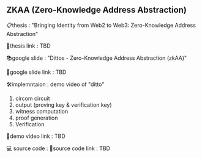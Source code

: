 ## ZKAA (Zero-Knowledge Address Abstraction)

📋thesis : "Bringing Identity from Web2 to Web3: Zero-Knowledge Address Abstraction"

🔗thesis link : TBD

📚google slide : "Dittos - Zero-Knowledge Address Abstraction (zkAA)"

🔗google slide link : TBD

🛠️implemntaion : demo video of "ditto"

1. circom circuit
2. output (proving key & verification key)
3. witness computation
4. proof generation
5. Verification

🔗demo video link : TBD

💻 source code : 
🔗source code link : TBD
